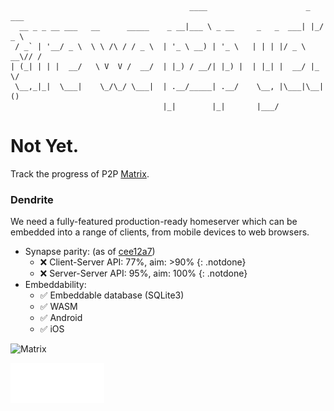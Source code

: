 ```
                                        ____                      _   ___ 
  __ _ _ __ ___   __      _____    _ __|___ \ _ __     _   _  ___| |_/ _ \
 / _` | '__/ _ \  \ \ /\ / / _ \  | '_ \ __) | '_ \   | | | |/ _ \ __\// /
| (_| | | |  __/   \ V  V /  __/  | |_) / __/| |_) |  | |_| |  __/ |_  \/ 
 \__,_|_|  \___|    \_/\_/ \___|  | .__/_____| .__/    \__, |\___|\__| () 
                                  |_|        |_|       |___/                
```

# Not Yet.

Track the progress of P2P [Matrix](https://matrix.org).

### Dendrite 

We need a fully-featured production-ready homeserver which can be embedded into a range of clients, from mobile devices to web browsers.

<!-- TODO: Automatically generate -->
- Synapse parity: (as of [cee12a7](https://github.com/matrix-org/dendrite/commit/cee12a7ab06c0b41499e13ccd8d4ea3cd4832ab0))
    * ❌ Client-Server API: 77%, aim: >90%
    {: .notdone}
    * ❌ Server-Server API: 95%, aim: 100%
    {: .notdone}
- Embeddability:
    * ✅ Embeddable database (SQLite3)
    * ✅ WASM
    * ✅ Android
    * ✅ iOS

![Matrix](matrix-logo-white.svg)

![Matrix](/assets/images/matrix-logo-white.svg)